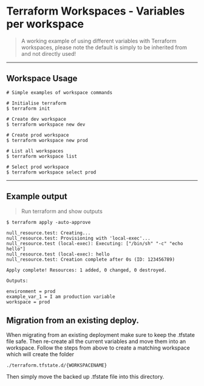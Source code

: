 # Terraform Workspaces - Variables per workspace

> A working example of using different variables with Terraform workspaces, please note the default is simply to be inherited from and not directly used!
---

## Workspace Usage

```shell
# Simple examples of workspace commands

# Initialise terraform
$ terraform init

# Create dev workspace
$ terraform workspace new dev

# Create prod workspace
$ terraform workspace new prod

# List all workspaces
$ terraform workspace list

# Select prod workspace
$ terraform workspace select prod
```

---
## Example output
> Run terraform and show outputs

```shell
$ terraform apply -auto-approve

null_resource.test: Creating...
null_resource.test: Provisioning with 'local-exec'...
null_resource.test (local-exec): Executing: ["/bin/sh" "-c" "echo hello"]
null_resource.test (local-exec): hello
null_resource.test: Creation complete after 0s (ID: 123456789)

Apply complete! Resources: 1 added, 0 changed, 0 destroyed.

Outputs:

environment = prod
example_var_1 = I am production variable
workspace = prod
```

## Migration from an existing deploy.

When migrating from an existing deployment make sure to keep the .tfstate file safe.
Then re-create all the current variables and move them into an workspace. Follow the steps from above to create a matching workspace which will create the folder 

```./terraform.tfstate.d/{WORKSPACENAME}```  

Then simply move the backed up .tfstate file into this directory. 
